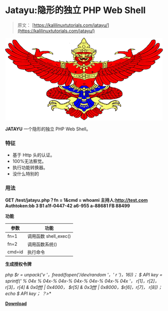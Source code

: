 # Jatayu:隐形的独立 PHP Web Shell

> 原文： [https://kalilinuxtutorials.com/jatayu/](https://kalilinuxtutorials.com/jatayu/)

[![](img//2c8238e9f1387740b89942e4ff67d217.png)](https://blogger.googleusercontent.com/img/b/R29vZ2xl/AVvXsEj4QyD0wS5mhlUifovYDiG0mrbQxP3TW5QIYL0RYuNxQfh11WtcbyhBo7mNyOUqF2UrSeJ8MgJ_10v7WavDVzxh3AegDyfPv_ifa_fyXm9OKBkXnEC0LnX0DRTSkj3r4V1ygnYZECx-W6cTy1ri2sVP4McvUrcwQT-BNWLv6TpKTA17KYLVSka8r7tr/s728/jatayu-image%20(1).png)

**JATAYU** 一个隐形的独立 PHP Web Shell。

### 特征

*   基于 Http 头的认证。
*   100%无法察觉。
*   执行功能转换器。
*   没什么特别的

### 用法

**GET /test/jatayu.php？fn = 1&cmd = whoami
主持人:http://test.com
Authtoken:bb 3 B1 a1f-0447-42 a6-955 a-88681 FB 88499**

**功能**

| 参数 | 功能 |
| --- | --- |
| fn=1 | 调用函数 shell_exec() |
| fn=2 | 调用函数系统() |
| cmd=id | 执行命令 |

**生成授权令牌**

**php
$r = unpack('v* '，fread(fopen('/dev/random '，' r ')，16))；
$ API key = sprintf(' % 04x % 04x-% 04x-% 04x-% 04x-% 04x-% 04x '，
$r[1]，$r[2]，$r[3]，$r[4] & 0x0fff | 0x4000，
$r[5] & 0x3fff | 0x8000，$r[6]，$r[7]，$ r[8])；
echo $ API key；
？>**

[**Download**](https://github.com/SpiderMate/Jatayu)